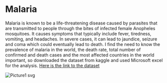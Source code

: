 # Malaria
Malaria is known to be a life-threatening disease caused by parasites that are transmitted to people through the bites of infected female Anopheles mosquitoes.
It causes symptoms that typically include fever, tiredness, vomiting, and headaches. In severe cases, it can lead to jaundice, seizure and coma which could eventually lead to death. I find the need to know the prevalence of malaria in the world, the death rate, total number of confirmed and death cases and the most affected countries in the world important, so downloaded the dataset from kaggle and used Microsoft excel for the analysis. [Here is the link to the dataset](https://www.kaggle.com/datasets/imdevskp/malaria-dataset)



![Picture1 svg](https://user-images.githubusercontent.com/109418747/190690830-9643742c-89bc-42cf-833d-ceb524c1dd41.png)

